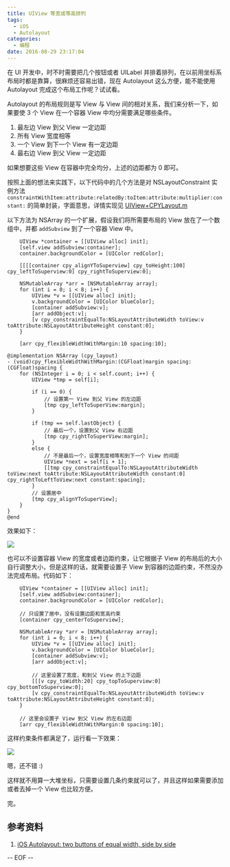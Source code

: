 ```yaml
---
title: UIView 等宽或等高排列
tags:
  - iOS
  - Autolayout
categories:
  - 编程
date: 2016-08-29 23:17:04
---
```


在 UI 开发中，时不时需要把几个按钮或者 UILabel 并排着排列，在以前用坐标系布局时都是靠算，很麻烦还容易出错，现在 Autolayout 这么方便，能不能使用 Autolayout 完成这个布局工作呢？试试看。

Autolayout 的布局规则是写 View 与 View 间的相对关系，我们来分析一下，如果要使 3 个 View 在一个容器 View 中均分需要满足哪些条件。

1. 最左边 View 到父 View 一定边距
2. 所有 View 宽度相等
3. 一个 View 到下一个 View 有一定边距
4. 最右边 View 到父 View 一定边距

如果想要这些 View 在容器中完全均分，上述的边距都为 0 即可。

按照上面的想法来实践下，以下代码中的几个方法是对 NSLayoutConstraint 实例方法 `constraintWithItem:attribute:relatedBy:toItem:attribute:multiplier:constant:` 的简单封装，字面意思，详情实现见 [UIView+CPYLayout.m](https://github.com/cielpy/CPYFlexibleViewDemo/blob/master/CPYFlexibleViewDemo/UIView%2BCPYLayout.m)

以下方法为 NSArray 的一个扩展，假设我们将所需要布局的 View 放在了一个数组中，并都 `addSubview` 到了一个容器 View 中。

```
    UIView *container = [[UIView alloc] init];
    [self.view addSubview:container];
    container.backgroundColor = [UIColor redColor];
    
    [[[[container cpy_alignYToSuperview] cpy_toHeight:100] cpy_leftToSuperview:0] cpy_rightToSuperview:0];
    
    NSMutableArray *arr = [NSMutableArray array];
    for (int i = 0; i < 8; i++) {
        UIView *v = [[UIView alloc] init];
        v.backgroundColor = [UIColor blueColor];
        [container addSubview:v];
        [arr addObject:v];
        [v cpy_constraintEqualTo:NSLayoutAttributeWidth toView:v toAttribute:NSLayoutAttributeHeight constant:0];
    }
    
    [arr cpy_flexibleWidthWithMargin:10 spacing:10];
```

```
@implementation NSArray (cpy_layout)
- (void)cpy_flexibleWidthWithMargin:(CGFloat)margin spacing:(CGFloat)spacing {
    for (NSInteger i = 0; i < self.count; i++) {
        UIView *tmp = self[i];
        
        if (i == 0) {
            // 设置第一 View 到父 View 的左边距
            [tmp cpy_leftToSuperView:margin];
        }
        
        if (tmp == self.lastObject) {
            // 最后一个，设置到父 View 右边距
            [tmp cpy_rightToSuperView:margin];
        }
        else {
            // 不是最后一个，设置宽度相等和到下一个 View 的间距
            UIView *next = self[i + 1];
            [[tmp cpy_constraintEqualTo:NSLayoutAttributeWidth toView:next toAttribute:NSLayoutAttributeWidth constant:0] cpy_rightToLeftToView:next constant:spacing];
        }
        // 设置居中
        [tmp cpy_alignYToSuperView];
    }
}
@end
```

效果如下：

![](https://ws3.sinaimg.cn/large/74681984gw1f7b1rgrf8bj20hs09yt8s)

也可以不设置容器 View 的宽度或者边距约束，让它根据子 View 的布局后的大小自行调整大小，但是这样的话，就需要设置子 View 到容器的边距约束，不然没办法完成布局。代码如下：

```
    UIView *container = [[UIView alloc] init];
    [self.view addSubview:container];
    container.backgroundColor = [UIColor redColor];
    
    // 只设置了居中，没有设置边距和宽高约束
    [container cpy_centerToSuperview];
    
    NSMutableArray *arr = [NSMutableArray array];
    for (int i = 0; i < 8; i++) {
        UIView *v = [[UIView alloc] init];
        v.backgroundColor = [UIColor blueColor];
        [container addSubview:v];
        [arr addObject:v];
        
        // 这里设置了宽度，和到父 View 的上下边距
        [[[v cpy_toWidth:20] cpy_topToSuperview:0] cpy_bottomToSuperview:0];
        [v cpy_constraintEqualTo:NSLayoutAttributeWidth toView:v toAttribute:NSLayoutAttributeHeight constant:0];
    }
    
    // 这里会设置子 View 到父 View 的左右边距
    [arr cpy_flexibleWidthWithMargin:0 spacing:10];
```

这样约束条件都满足了，运行看一下效果：

![](https://ws3.sinaimg.cn/large/74681984gw1f7b22fwniej20hs064t8o)

嗯，还不错 :)

这样就不用算一大堆坐标，只需要设置几条约束就可以了，并且这样如果需要添加或者去掉一个 View 也比较方便。

完。


## 参考资料
1. [iOS Autolayout: two buttons of equal width, side by side](https://stackoverflow.com/questions/28148843/ios-autolayout-two-buttons-of-equal-width-side-by-side)

-- EOF --


